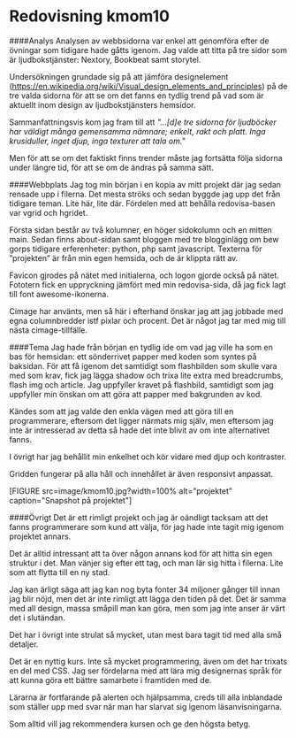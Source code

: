 ---
---
Redovisning kmom10
=========================

####Analys
Analysen av webbsidorna var enkel att genomföra efter de övningar som tidigare hade gåtts igenom. Jag valde att titta på tre sidor som är ljudbokstjänster: Nextory, Bookbeat samt storytel.

Undersökningen grundade sig på att jämföra designelement (https://en.wikipedia.org/wiki/Visual_design_elements_and_principles) på de tre valda sidorna för att se om det fanns en tydlig trend på vad som är aktuellt inom design av ljudbokstjänsters hemsidor.

Sammanfattningsvis kom jag fram till att _"...[d]e tre sidorna för ljudböcker har väldigt många gemensamma nämnare; enkelt, rakt och platt. Inga krusiduller, inget djup, inga texturer att tala om."_

Men för att se om det faktiskt finns trender måste jag fortsätta följa sidorna under längre tid, för att se om de ändras på samma sätt.

####Webbplats
Jag tog min början i en kopia av mitt projekt där jag sedan rensade upp i filerna. Det mesta ströks och sedan byggde jag upp det från tidigare teman. Lite här, lite där. Fördelen med att behålla redovisa-basen var vgrid och hgridet.

Första sidan består av två kolumner, en höger sidokolumn och en mitten main. Sedan finns about-sidan samt bloggen med tre blogginlägg om bew gorps tidigare erferenheter: python, php samt javascript. Texterna för ”projekten” är från min egen hemsida, och de är klippta rätt av.

Favicon gjrodes på nätet med initialerna, och logon gjorde också på nätet. Fototern fick en uppryckning jämfört med min redovisa-sida, då jag fick lagt till font awesome-ikonerna.

Cimage har använts, men så här i efterhand önskar jag att jag jobbade med egna columnbredder istf pixlar och procent. Det är något jag tar med mig till nästa cimage-tillfälle.

####Tema
Jag hade från början en tydlig ide om vad jag ville ha som en bas för hemsidan: ett sönderrivet papper med koden som syntes på baksidan. För att få igenom det samtidigt som flashbilden som skulle vara med som krav, fick jag lägga shadow och trixa lite extra med breadcrumbs, flash img och article. Jag uppfyller kravet på flashbild, samtidigt som jag uppfyller min önskan om att göra att papper med bakgrunden av kod.

Kändes som att jag valde den enkla vägen med att göra till en programmerare, eftersom det ligger närmats mig själv, men eftersom jag inte är intresserad av detta så hade det inte blivit av om inte alternativet fanns.

I övrigt har jag behållit min enkelhet och kör vidare med djup och kontraster.

Gridden fungerar på alla håll och innehållet är även responsivt anpassat.

[FIGURE src=image/kmom10.jpg?width=100% alt="projektet" caption="Snapshot på projektet"]


####Övrigt
Det är ett rimligt projekt och jag är oändligt tacksam att det fanns programmerare som kund att välja, för jag hade inte tagit mig igenom projektet annars.

Det är alltid intressant att ta över någon annans kod för att hitta sin egen struktur i det. Man vänjer sig efter ett tag, och man lär sig hitta i filerna. Lite som att flytta till en ny stad.

Jag kan ärligt säga att jag kan nog byta fonter 34 miljoner gånger till innan jag blir nöjd, men det är inte rimligt att lägga den tiden på det. Det är samma med all design, massa småpill man kan göra, men som jag inte anser är värt det i slutändan.  

Det har i övrigt inte strulat så mycket, utan mest bara tagit tid med alla små detaljer.

Det är en nyttig kurs. Inte så mycket programmering, även om det har trixats en del med CSS. Jag ser fördelarna med att lära mig designernas språk för att kunna göra ett bättre samarbete i framtiden med de.

Lärarna är fortfarande på alerten och hjälpsamma, creds till alla inblandade som ställer upp med svar när man har slarvat sig igenom läsanvisningarna.

Som alltid vill jag rekommendera kursen och ge den högsta betyg.
